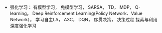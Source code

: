 - 强化学习：
    有模型学习，
    免模型学习，
    SARSA，
    TD，
    MDP，
    Q-learning，
    Deep Reinforcement Learning(Policy Network、Value Network），
    学习自主LA，
    A3C，
    DQN，
    序贯决策，
    决策过程 
    探索与利用 
    深度强化学习